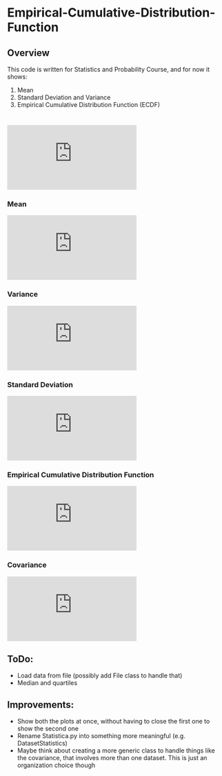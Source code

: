 # Empirical-Cumulative-Distribution-Function
## Overview
This code is written for Statistics and Probability Course, and for now it shows:
1) Mean
2) Standard Deviation and Variance
3) Empirical Cumulative Distribution Function (ECDF)

#
![equation](https://latex.codecogs.com/gif.latex?n%3Ddatasize.)
### Mean
![equation](https://latex.codecogs.com/gif.latex?x_%7BM%7D%3D%5Cfrac%7B%5Csum_%7Bi%3D1%7D%5E%7Bn%7D%20x_%7Bi%7D%7D%7Bn%7D)
### Variance
![equation](https://latex.codecogs.com/gif.latex?var%28x%29%3D%5Cfrac%7B%5Csum_%7Bi%3D1%7D%5E%7Bn%7D%20%28x_%7Bi%7D-x_%7BM%7D%29%5E2%7D%7Bn-1%7D)
### Standard Deviation
![equation](https://latex.codecogs.com/gif.latex?%5Csigma%28x%29%3D%5Csqrt%7Bvar%28x%29%7D%3D%5Csqrt%7B%5Cfrac%7B%5Csum_%7Bi%3D1%7D%5E%7Bn%7D%20%28x_%7Bi%7D-x_%7BM%7D%29%5E2%7D%7Bn-1%7D%7D)
### Empirical Cumulative Distribution Function
![equation](https://latex.codecogs.com/gif.latex?F_%7Be%7D%28t%29%3D%5Cfrac%7B%5C%23%5C%7Bx_%7Bi%7D%7Cx_%7Bi%7D%5Cleq%20t%5C%7D%7D%7Bn%7D)
### Covariance
![equation](https://latex.codecogs.com/gif.latex?cov%28x%2Cy%29%3D%5Cfrac%7B%5Csum_%7Bi%3D1%7D%5E%7Bn%7D%28x_%7Bi%7D-x_%7BM%7D%29%28y_%7Bi%7D-y_%7BM%7D%29%7D%7Bn-1%7D)
## ToDo:
- Load data from file (possibly add File class to handle that)
- Median and quartiles
## Improvements:
- Show both the plots at once, without having to close the first one to show the second one
- Rename Statistica.py into something more meaningful (e.g. DatasetStatistics)
- Maybe think about creating a more generic class to handle things like the covariance, that involves more than one dataset. This is just an organization choice though


